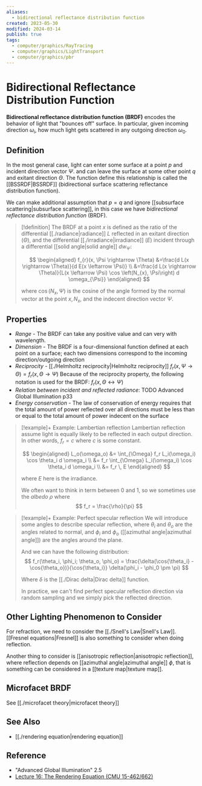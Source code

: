 ```yaml
---
aliases:
  - bidirectional reflectance distribution function
created: 2023-05-30
modified: 2024-03-14
publish: true
tags:
  - computer/graphics/RayTracing
  - computer/graphics/LightTransport
  - computer/graphics/pbr
---
```

# Bidirectional Reflectance Distribution Function

**Bidirectional reflectance distribution function (BRDF)** encodes the behavior of light that "bounces off" surface. In particular, given incoming direction $\omega_i$, how much light gets scattered in any outgoing direction $\omega_0$.

## Definition

In the most general case, light can enter some surface at a point $p$ and incident direction vector $\Psi$. and can leave the surface at some other point $q$ and exitant direction $\Theta$. The function define this relationship is called the [[BSSRDF|BSSRDF]] (bidirectional surface scattering reflectance distribution function).

We can make additional assumption that $p = q$ and ignore [[subsurface scattering|subsurface scattering]], in this case we have *bidirectional reflectance distribution function* (BRDF). 

> [!definition]
> The BRDF at a point $x$ is defined as the ratio of the differential [[./radiance|radiance]] $L$ reflected in an exitant direction ($\Theta$), and the differential [[./irradiance|irradiance]] ($E$) incident through a differential [[solid angle|solid angle]] $dw_{\Psi}$:
> 
> $$
>    \begin{aligned}
>    f_{r}(x, \Psi \rightarrow \Theta) &=\frac{d L(x \rightarrow \Theta)}{d E(x \leftarrow \Psi)} \\
>    &=\frac{d L(x \rightarrow \Theta)}{L(x \leftarrow \Psi) \cos \left(N_{x}, \Psi\right) d \omega_{\Psi}}
>    \end{aligned}
> $$
> 
> where $\cos(N_x, \Psi)$ is the cosine of the angle formed by the normal vector at the point $x, N_x$, and the indecent direction vector $\Psi$.
   
## Properties
 - *Range* - The BRDF can take any positive value and can very with wavelength.
- *Dimension* - The BRDF is a four-dimensional function defined at each point on a surface; each two dimensions correspond to the incoming direction/outgoing direction
- *Reciprocity* - [[./Helmholtz reciprocity|Helmholtz reciprocity]] $f_{r}(x, \Psi \rightarrow \Theta)=f_{r}(x, \Theta \rightarrow \Psi)$
  Because of the reciprocity property, the following notation is used for the BRDF: $f_{r}(x, \Theta \leftrightarrow \Psi)$
- *Relation between incident and reflected radiance*:
  TODO Advanced Global Illumination p33
- *Energy conservation* - The law of conservation of energy requires that the total amount of power reflected over all directions must be less than or equal to the total amount of power indecent on the surface

> [!example]+ Example: Lambertian reflection
> Lambertian reflection assume light is equally likely to be reflected in each output direction. In other words, $f_r = c$ where $c$ is some constant.
> 
> $$
>    \begin{aligned}
>    L_o(\omega_o)
>    &= \int_{\Omega} f_r L_i(\omega_i) \cos \theta_i d \omega_i \\
>    &= f_r \int_{\Omega} L_i(\omega_i) \cos \theta_i d \omega_i \\
>    &= f_r \, E
>    \end{aligned}
> $$
> 
> where $E$ here is the irradiance.
> 
> We often want to think in term between 0 and 1, so we sometimes use the *albedo* $\rho$ where
> $$
>    f_r = \frac{\rho}{\pi}
> $$

> [!example]+ Example: Perfect specular reflection
> We will introduce some angles to describe specular reflection,
> where $\theta_i$ and $\theta_o$ are the angles related to normal,
> and $\phi_i$ and $\phi_o$ ([[azimuthal angle|azimuthal angle]]) are the angles around the plane.
> 
> And we can have the following distribution:
> $$
>    f_r(\theta_i, \phi_i; \theta_o, \phi_o) = \frac{\delta(\cos{\theta_i} - \cos{\theta_o})}{\cos{\theta_i}}
>    \delta(\phi_i - \phi_0 \pm \pi)
> $$
> 
> Where $\delta$ is the [[./Dirac delta|Dirac delta]] function.
> 
> In practice, we can't find perfect specular reflection direction via random sampling and we simply pick the reflected direction.

## Other Lighting Phenomenon to Consider
For refraction, we need to consider the [[./Snell's Law|Snell's Law]]. [[Fresnel equations|Fresnel]] is also something to consider when doing reflection.

Another thing to consider is [[anisotropic reflection|anisotropic reflection]], where reflection depends on [[azimuthal angle|azimuthal angle]] $\phi$, that is something can be considered in a [[texture map|texture map]].

## Microfacet BRDF
See [[./microfacet theory|microfacet theory]]

## See Also
- [[./rendering equation|rendering equation]]

## Reference
- "Advanced Global Illumination" 2.5
- [Lecture 16: The Rendering Equation (CMU 15-462/662)](https://youtu.be/Ttxdbn7TSLI)